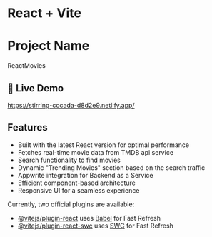 # React + Vite

# Project Name

ReactMovies

## 🚀 Live Demo
https://stirring-cocada-d8d2e9.netlify.app/

## Features
- Built with the latest React version for optimal performance
- Fetches real-time movie data from TMDB api service
-  Search functionality to find movies
-  Dynamic "Trending Movies" section based on the search traffic
-  Appwrite integration for Backend as a Service
-  Efficient component-based architecture
-  Responsive UI for a seamless experience



Currently, two official plugins are available:

- [@vitejs/plugin-react](https://github.com/vitejs/vite-plugin-react/blob/main/packages/plugin-react/README.md) uses [Babel](https://babeljs.io/) for Fast Refresh
- [@vitejs/plugin-react-swc](https://github.com/vitejs/vite-plugin-react-swc) uses [SWC](https://swc.rs/) for Fast Refresh
